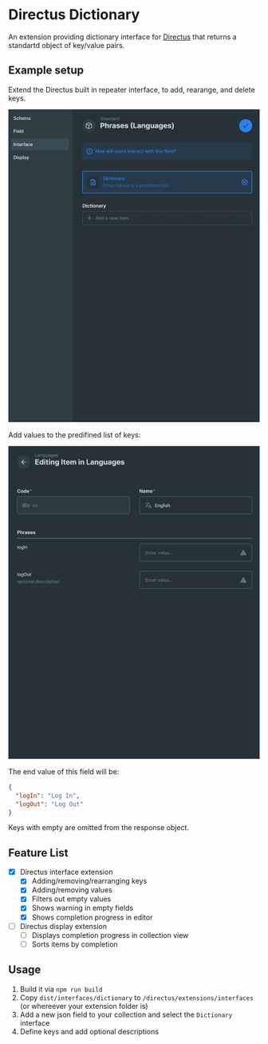 # Directus Dictionary

An extension providing dictionary interface for [Directus](https://github.com/directus/directus) that returns a standartd object of key/value pairs.

## Example setup

Extend the Directus built in repeater interface, to add, rearange, and delete keys.

![Field options](field-options.gif)

Add values to the predifined list of keys:

![Editing field values](field-values.gif)

The end value of this field will be:
```json
{ 
  "logIn": "Log In",
  "logOut": "Log Out"
}
```
Keys with empty are omitted from the response object.

## Feature List
- [x] Directus interface extension
  - [x] Adding/removing/rearranging keys
  - [x] Adding/removing values
  - [x] Filters out empty values
  - [x] Shows warning in empty fields
  - [X] Shows completion progress in editor
- [ ] Directus display extension
  - [ ] Displays completion progress in collection view
  - [ ] Sorts items by completion

## Usage

1. Build it via `npm run build`
1. Copy `dist/interfaces/dictionary` to `/directus/extensions/interfaces` (or whereever your extension folder is)
1. Add a new json field to your collection and select the `Dictionary` interface
1. Define keys and add optional descriptions